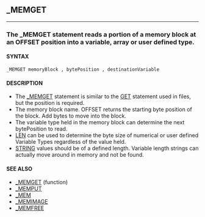 ## _MEMGET
---

### The _MEMGET statement reads a portion of a memory block at an OFFSET position into a variable, array or user defined type.

#### SYNTAX

`_MEMGET memoryBlock , bytePosition , destinationVariable`

#### DESCRIPTION
* The [_MEMGET](./_MEMGET.md) statement is similar to the [GET](./GET.md) statement used in files, but the position is required.
* The memory block name. OFFSET returns the starting byte position of the block. Add bytes to move into the block.
* The variable type held in the memory block can determine the next bytePosition to read.
* [LEN](./LEN.md) can be used to determine the byte size of numerical or user defined Variable Types regardless of the value held.
* [STRING](./STRING.md) values should be of a defined length. Variable length strings can actually move around in memory and not be found.


#### SEE ALSO
* [_MEMGET](./_MEMGET.md) (function)
* [_MEMPUT](./_MEMPUT.md)
* [_MEM](./_MEM.md)
* [_MEMIMAGE](./_MEMIMAGE.md)
* [_MEMFREE](./_MEMFREE.md)
